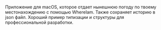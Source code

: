 Приложение для macOS, которое отдает нынешнюю погоду по твоему местонахождению с помощью WhereIam. Также сохраняет историю в json файл. Хороший пример типизации и структуры для профессиональной разработки.